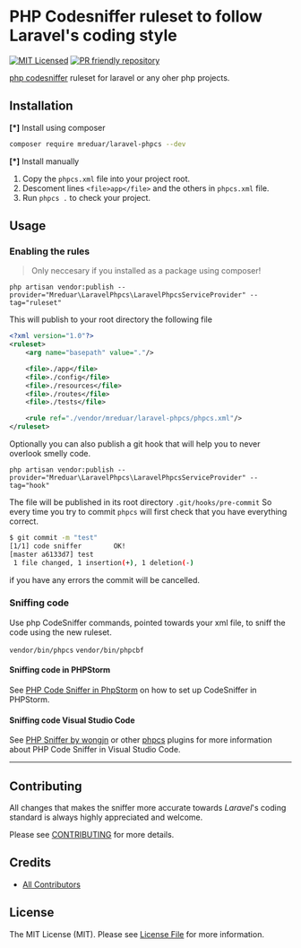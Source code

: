 # PHP Codesniffer ruleset to follow Laravel's coding style

[![MIT Licensed](https://img.shields.io/badge/license-MIT-brightgreen.svg?style=flat-square)](LICENSE.md)
[![PR friendly repository](https://img.shields.io/badge/Pull--Request-are%20welcome!-ff69b4)](/compare)

[php codesniffer](https://github.com/squizlabs/PHP_CodeSniffer/wiki/Annotated-Ruleset) ruleset for laravel or any oher php projects.

## Installation
**[*]** Install using composer

```bash
composer require mreduar/laravel-phpcs --dev
```

**[*]** Install manually

1. Copy the `phpcs.xml` file into your project root.
2. Descoment lines `<file>app</file>` and the others in `phpcs.xml` file.
3. Run `phpcs .` to check your project.

## Usage

### Enabling the rules

> Only neccesary if you installed as a package using composer!

`php artisan vendor:publish --provider="Mreduar\LaravelPhpcs\LaravelPhpcsServiceProvider" --tag="ruleset"`

This will publish to your root directory the following file

```xml
<?xml version="1.0"?>
<ruleset>
    <arg name="basepath" value="."/>

    <file>./app</file>
    <file>./config</file>
    <file>./resources</file>
    <file>./routes</file>
    <file>./tests</file>

    <rule ref="./vendor/mreduar/laravel-phpcs/phpcs.xml"/>
</ruleset>
```

Optionally you can also publish a git hook that will help you to never overlook smelly code.

`php artisan vendor:publish --provider="Mreduar\LaravelPhpcs\LaravelPhpcsServiceProvider" --tag="hook"`

The file will be published in its root directory `.git/hooks/pre-commit`
So every time you try to commit `phpcs` will first check that you have everything correct.

```bash
$ git commit -m "test"
[1/1] code sniffer        OK!
[master a6133d7] test
 1 file changed, 1 insertion(+), 1 deletion(-)
```

if you have any errors the commit will be cancelled.


### Sniffing code
Use php CodeSniffer commands, pointed towards your xml file, to sniff the code
using the new ruleset.

`vendor/bin/phpcs`
`vendor/bin/phpcbf`

#### Sniffing code in PHPStorm

See [PHP Code Sniffer in PhpStorm](https://confluence.jetbrains.com/display/PhpStorm/PHP+Code+Sniffer+in+PhpStorm) on how to set up CodeSniffer in PHPStorm.

#### Sniffing code Visual Studio Code

See [PHP Sniffer by wongjn](https://marketplace.visualstudio.com/items?itemName=wongjn.php-sniffer) or other [phpcs](https://marketplace.visualstudio.com/search?term=phpcs&target=VSCode&category=All%20categories&sortBy=Relevance) plugins for more information about PHP Code Sniffer in Visual Studio Code.

--------------------------------------------------------------------------------


## Contributing

All changes that makes the sniffer more accurate towards _Laravel_'s coding standard
is always highly appreciated and welcome.

Please see [CONTRIBUTING](docs/CONTRIBUTING.md) for more details.

## Credits

- [All Contributors](../../contributors)

## License

The MIT License (MIT). Please see [License File](LICENSE.md) for more information.
